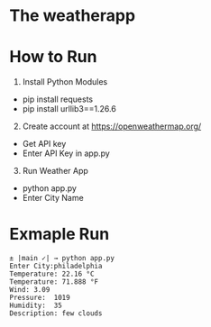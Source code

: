 # The weatherapp

# How to Run

1. Install Python Modules 
  - pip install requests
  - pip install urllib3==1.26.6
2. Create account at https://openweathermap.org/
  - Get API key
  - Enter API Key in app.py
3. Run Weather App
  - python app.py
  - Enter City Name
  
# Exmaple Run

```
± |main ✓| → python app.py
Enter City:philadelphia
Temperature: 22.16 °C
Temperature: 71.888 °F
Wind: 3.09
Pressure:  1019
Humidity:  35
Description: few clouds
```
